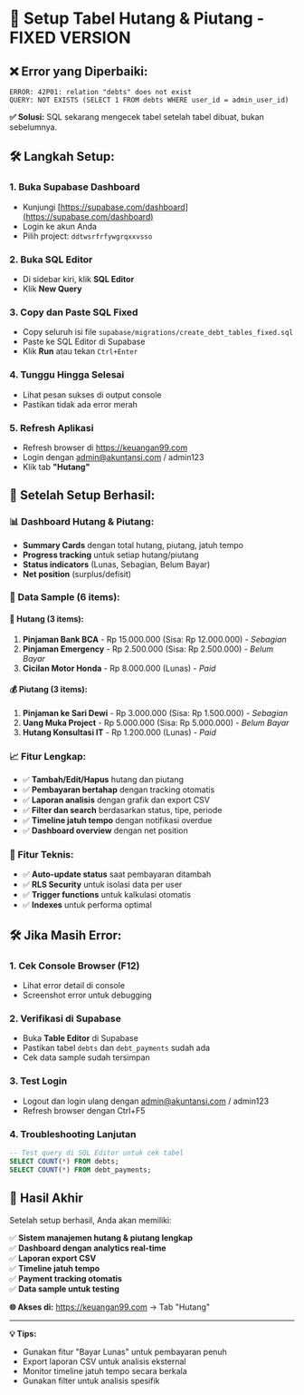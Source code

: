 # 🚀 Setup Tabel Hutang & Piutang - FIXED VERSION

## ❌ **Error yang Diperbaiki:**
```
ERROR: 42P01: relation "debts" does not exist
QUERY: NOT EXISTS (SELECT 1 FROM debts WHERE user_id = admin_user_id)
```

**✅ Solusi:** SQL sekarang mengecek tabel setelah tabel dibuat, bukan sebelumnya.

## 🛠️ **Langkah Setup:**

### **1. Buka Supabase Dashboard**
- Kunjungi [https://supabase.com/dashboard](https://supabase.com/dashboard)
- Login ke akun Anda
- Pilih project: `ddtwsrfrfywgrqxxvsso`

### **2. Buka SQL Editor**
- Di sidebar kiri, klik **SQL Editor**
- Klik **New Query**

### **3. Copy dan Paste SQL Fixed**
- Copy seluruh isi file `supabase/migrations/create_debt_tables_fixed.sql`
- Paste ke SQL Editor di Supabase
- Klik **Run** atau tekan `Ctrl+Enter`

### **4. Tunggu Hingga Selesai**
- Lihat pesan sukses di output console
- Pastikan tidak ada error merah

### **5. Refresh Aplikasi**
- Refresh browser di https://keuangan99.com
- Login dengan admin@akuntansi.com / admin123
- Klik tab **"Hutang"**

## 🎯 **Setelah Setup Berhasil:**

### **📊 Dashboard Hutang & Piutang:**
- **Summary Cards** dengan total hutang, piutang, jatuh tempo
- **Progress tracking** untuk setiap hutang/piutang
- **Status indicators** (Lunas, Sebagian, Belum Bayar)
- **Net position** (surplus/defisit)

### **📝 Data Sample (6 items):**

#### **💸 Hutang (3 items):**
1. **Pinjaman Bank BCA** - Rp 15.000.000 (Sisa: Rp 12.000.000) - *Sebagian*
2. **Pinjaman Emergency** - Rp 2.500.000 (Sisa: Rp 2.500.000) - *Belum Bayar*
3. **Cicilan Motor Honda** - Rp 8.000.000 (Lunas) - *Paid*

#### **💰 Piutang (3 items):**
1. **Pinjaman ke Sari Dewi** - Rp 3.000.000 (Sisa: Rp 1.500.000) - *Sebagian*
2. **Uang Muka Project** - Rp 5.000.000 (Sisa: Rp 5.000.000) - *Belum Bayar*
3. **Hutang Konsultasi IT** - Rp 1.200.000 (Lunas) - *Paid*

### **📈 Fitur Lengkap:**
- ✅ **Tambah/Edit/Hapus** hutang dan piutang
- ✅ **Pembayaran bertahap** dengan tracking otomatis
- ✅ **Laporan analisis** dengan grafik dan export CSV
- ✅ **Filter dan search** berdasarkan status, tipe, periode
- ✅ **Timeline jatuh tempo** dengan notifikasi overdue
- ✅ **Dashboard overview** dengan net position

### **🔧 Fitur Teknis:**
- ✅ **Auto-update status** saat pembayaran ditambah
- ✅ **RLS Security** untuk isolasi data per user
- ✅ **Trigger functions** untuk kalkulasi otomatis
- ✅ **Indexes** untuk performa optimal

## 🛠️ **Jika Masih Error:**

### **1. Cek Console Browser (F12)**
- Lihat error detail di console
- Screenshot error untuk debugging

### **2. Verifikasi di Supabase**
- Buka **Table Editor** di Supabase
- Pastikan tabel `debts` dan `debt_payments` sudah ada
- Cek data sample sudah tersimpan

### **3. Test Login**
- Logout dan login ulang dengan admin@akuntansi.com / admin123
- Refresh browser dengan Ctrl+F5

### **4. Troubleshooting Lanjutan**
```sql
-- Test query di SQL Editor untuk cek tabel
SELECT COUNT(*) FROM debts;
SELECT COUNT(*) FROM debt_payments;
```

## 🎉 **Hasil Akhir**

Setelah setup berhasil, Anda akan memiliki:

✅ **Sistem manajemen hutang & piutang lengkap**  
✅ **Dashboard dengan analytics real-time**  
✅ **Laporan export CSV**  
✅ **Timeline jatuh tempo**  
✅ **Payment tracking otomatis**  
✅ **Data sample untuk testing**  

**🌐 Akses di:** https://keuangan99.com → Tab "Hutang"

---

**💡 Tips:**
- Gunakan fitur "Bayar Lunas" untuk pembayaran penuh
- Export laporan CSV untuk analisis eksternal
- Monitor timeline jatuh tempo secara berkala
- Gunakan filter untuk analisis spesifik